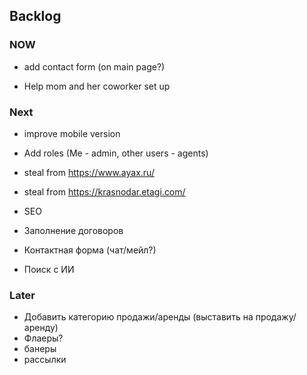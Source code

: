 ## Backlog


### NOW


- add contact form (on main page?)

- Help mom and her coworker set up



### Next

- improve mobile version
- Add roles (Me - admin, other users - agents)


- steal from https://www.ayax.ru/
- steal from https://krasnodar.etagi.com/


- SEO
- Заполнение договоров

- Контактная форма (чат/мейл?)
- Поиск с ИИ

### Later

- Добавить категорию продажи/аренды (выставить на продажу/аренду)
- Флаеры?
- банеры
- рассылки